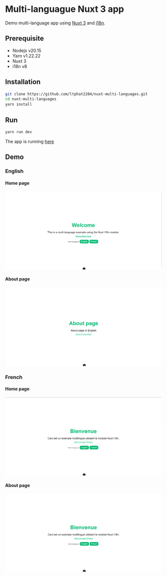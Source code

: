 # Multi-languague Nuxt 3 app

Demo multi-language app using [Nuxt 3](https://nuxt.com/docs/getting-started/introduction) and [i18n](https://i18n.nuxtjs.org/docs/getting-started).

## Prerequisite

- Nodejs v20.15
- Yarn v1.22.22
- Nuxt 3
- i18n v8

## Installation

``` bash
git clone https://github.com/ltphat2204/nuxt-multi-languages.git
cd nuxt-multi-languages
yarn install
```

## Run

``` bash
yarn run dev
```

The app is running [here](http://localhost:3000/)

## Demo

### English

#### Home page

![Home_English](docs/Home_English.png)

#### About page

![About_English](docs/About_English.png)

### French

#### Home page

![Home_French](docs/Home_French.png)

#### About page

![About_French](docs/About_French.png)